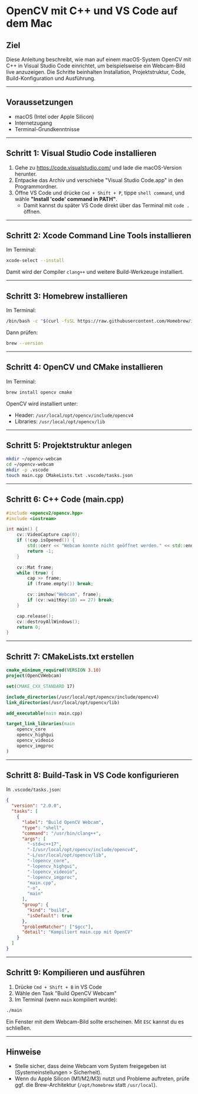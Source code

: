 # OpenCV mit C++ und VS Code auf dem Mac

## Ziel
Diese Anleitung beschreibt, wie man auf einem macOS-System OpenCV mit C++ in Visual Studio Code einrichtet, um beispielsweise ein Webcam-Bild live anzuzeigen. Die Schritte beinhalten Installation, Projektstruktur, Code, Build-Konfiguration und Ausführung.

---

## Voraussetzungen

- macOS (Intel oder Apple Silicon)
- Internetzugang
- Terminal-Grundkenntnisse

---

## Schritt 1: Visual Studio Code installieren

1. Gehe zu https://code.visualstudio.com/ und lade die macOS-Version herunter.
2. Entpacke das Archiv und verschiebe "Visual Studio Code.app" in den Programmordner.
3. Öffne VS Code und drücke `Cmd + Shift + P`, tippe `shell command`, und wähle **"Install 'code' command in PATH"**.
   - Damit kannst du später VS Code direkt über das Terminal mit `code .` öffnen.

---

## Schritt 2: Xcode Command Line Tools installieren

Im Terminal:
```bash
xcode-select --install
```
Damit wird der Compiler `clang++` und weitere Build-Werkzeuge installiert.

---

## Schritt 3: Homebrew installieren

Im Terminal:
```bash
/bin/bash -c "$(curl -fsSL https://raw.githubusercontent.com/Homebrew/install/HEAD/install.sh)"
```
Dann prüfen:
```bash
brew --version
```

---

## Schritt 4: OpenCV und CMake installieren

Im Terminal:
```bash
brew install opencv cmake
```

OpenCV wird installiert unter:
- Header: `/usr/local/opt/opencv/include/opencv4`
- Libraries: `/usr/local/opt/opencv/lib`

---

## Schritt 5: Projektstruktur anlegen

```bash
mkdir ~/opencv-webcam
cd ~/opencv-webcam
mkdir -p .vscode
touch main.cpp CMakeLists.txt .vscode/tasks.json
```

---

## Schritt 6: C++ Code (main.cpp)

```cpp
#include <opencv2/opencv.hpp>
#include <iostream>

int main() {
    cv::VideoCapture cap(0);
    if (!cap.isOpened()) {
        std::cerr << "Webcam konnte nicht geöffnet werden." << std::endl;
        return -1;
    }

    cv::Mat frame;
    while (true) {
        cap >> frame;
        if (frame.empty()) break;

        cv::imshow("Webcam", frame);
        if (cv::waitKey(10) == 27) break;
    }

    cap.release();
    cv::destroyAllWindows();
    return 0;
}
```

---

## Schritt 7: CMakeLists.txt erstellen

```cmake
cmake_minimum_required(VERSION 3.10)
project(OpenCVWebcam)

set(CMAKE_CXX_STANDARD 17)

include_directories(/usr/local/opt/opencv/include/opencv4)
link_directories(/usr/local/opt/opencv/lib)

add_executable(main main.cpp)

target_link_libraries(main
    opencv_core
    opencv_highgui
    opencv_videoio
    opencv_imgproc
)
```

---

## Schritt 8: Build-Task in VS Code konfigurieren

In `.vscode/tasks.json`:

```json
{
  "version": "2.0.0",
  "tasks": [
    {
      "label": "Build OpenCV Webcam",
      "type": "shell",
      "command": "/usr/bin/clang++",
      "args": [
        "-std=c++17",
        "-I/usr/local/opt/opencv/include/opencv4",
        "-L/usr/local/opt/opencv/lib",
        "-lopencv_core",
        "-lopencv_highgui",
        "-lopencv_videoio",
        "-lopencv_imgproc",
        "main.cpp",
        "-o",
        "main"
      ],
      "group": {
        "kind": "build",
        "isDefault": true
      },
      "problemMatcher": ["$gcc"],
      "detail": "Kompiliert main.cpp mit OpenCV"
    }
  ]
}
```

---

## Schritt 9: Kompilieren und ausführen

1. Drücke `Cmd + Shift + B` in VS Code
2. Wähle den Task "Build OpenCV Webcam"
3. Im Terminal (wenn `main` kompiliert wurde):

```bash
./main
```

Ein Fenster mit dem Webcam-Bild sollte erscheinen. Mit `ESC` kannst du es schließen.

---

## Hinweise
- Stelle sicher, dass deine Webcam vom System freigegeben ist (Systemeinstellungen > Sicherheit).
- Wenn du Apple Silicon (M1/M2/M3) nutzt und Probleme auftreten, prüfe ggf. die Brew-Architektur (`/opt/homebrew` statt `/usr/local`).
